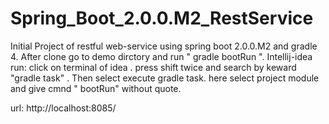 # Spring_Boot_2.0.0.M2_RestService
Initial Project of restful web-service using spring boot 2.0.0.M2 and gradle 4. 
After clone go to demo dirctory and run " gradle bootRun ". 
Intellij-idea run: 
click on terminal of idea . press shift twice and search by keward "gradle task" . Then select execute gradle task. here select project module and give cmnd " bootRun" without quote.

url: http://localhost:8085/
